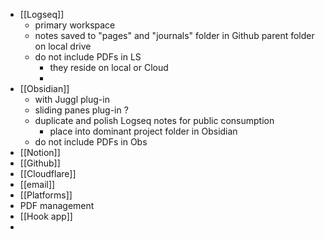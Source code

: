 - [[Logseq]]
	- primary workspace
	- notes saved to "pages" and "journals" folder in Github parent folder on local drive
	- do not include PDFs in LS
		- they reside on local or Cloud
		-
- [[Obsidian]]
	- with Juggl plug-in
	- sliding panes plug-in ?
	- duplicate and polish Logseq notes for public consumption
		- place into dominant project folder in Obsidian
	- do not include PDFs in Obs
- [[Notion]]
- [[Github]]
- [[Cloudflare]]
- [[email]]
- [[Platforms]]
- PDF management
- [[Hook app]]
-